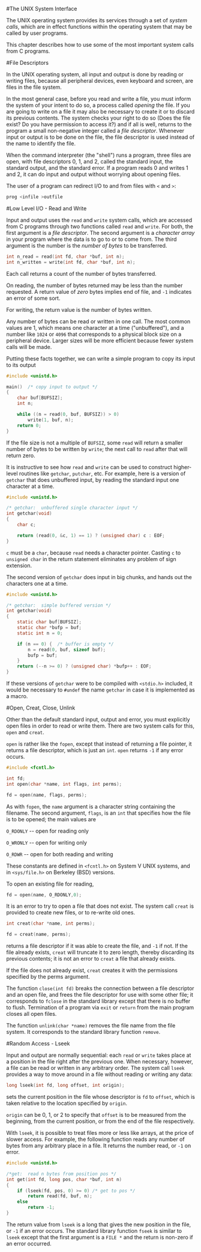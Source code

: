 #The UNIX System Interface

The UNIX operating system provides its services through a set of 
*system calls*, which are in effect functions within the operating 
system that may be called by user programs.

This chapter describes how to use some of the most important system 
calls from C programs.

#File Descriptors

In the UNIX operating system, all input and output is done by reading 
or writing files, because all peripheral devices, even keyboard and 
screen, are files in the file system. 

In the most general case, before you read and write a file, you must 
inform the system of your intent to do so, a process called *opening* 
the file. If you are going to write on a file it may also be necessary 
to create it or to discard its previous contents. The system checks 
your right to do so (Does the file exist? Do you have permission to 
access it?) and if all is well, returns to the program a small 
non-negative integer called a *file descriptor*. Whenever input or 
output is to be done on the file, the file descriptor is used instead 
of the name to identify the file.

When the command interpreter (the "shell") runs a program, three files 
are open, with file descriptors 0, 1, and 2, called the standard input,
the standard output, and the standard error. If a program reads 0 and 
writes 1 and 2, it can do input and output without worrying about 
opening files.

The user of a program can redirect I/O to and from files with `<` and 
`>`:

```c
prog <infile >outfile
```

#Low Level I/O - Read and Write

Input and output uses the `read` and `write` system calls, which are 
accessed from C programs through two functions called `read` and 
`write`. For both, the first argument is a *file descriptor*. The 
second argument is a *character array* in your program where the data 
is to go to or to come from. The third argument is the number is the 
*number of bytes* to be transferred.

```c
int n_read = read(int fd, char *buf, int n);
int n_written = write(int fd, char *buf, int n);
```

Each call returns a count of the number of bytes transferred.

On reading, the number of bytes returned may be less than the number 
requested. A return value of *zero* bytes implies end of file, and 
`-1` indicates an error of some sort.

For writing, the return value is the number of bytes written.

Any number of bytes can be read or written in one call. The most common
values are 1, which means one character at a time ("unbuffered"), and a
number like `1024` or `4096` that corresponds to a physical block size 
on a peripheral device. Larger sizes will be more efficient because 
fewer system calls will be made.

Putting these facts together, we can write a simple program to copy its
input to its output

```c
#include <unistd.h>

main()  /* copy input to output */
{
	char buf[BUFSIZ];
	int n;

	while ((n = read(0, buf, BUFSIZ)) > 0)
		write(1, buf, n);
	return 0;
}
```

If the file size is not a multiple of `BUFSIZ`, some `read` will return
a smaller number of bytes to be written by `write`; the next call to 
`read` after that will return zero.

It is instructive to see how `read` and `write` can be used to 
construct higher-level routines like `getchar`, `putchar`, etc. For 
example, here is a version of `getchar` that does unbuffered input, by 
reading the standard input one character at a time.

```c
#include <unistd.h>

/* getchar:  unbuffered single character input */
int getchar(void)
{
	char c;

	return (read(0, &c, 1) == 1) ? (unsigned char) c : EOF;
}
```

`c` must be a `char`, because `read` needs a character pointer. 
Casting `c` to `unsigned char` in the return statement eliminates any 
problem of sign extension.

The second version of `getchar` does input in big chunks, and hands 
out the characters one at a time.

```c
#include <unistd.h>

/* getchar:  simple buffered version */
int getchar(void)
{
	static char buf[BUFSIZ];
	static char *bufp = buf;
	static int n = 0;

	if (n == 0) {  /* buffer is empty */
		n = read(0, buf, sizeof buf);
		bufp = buf;
	}
	return (--n >= 0) ? (unsigned char) *bufp++ : EOF;
}
```

If these versions of `getchar` were to be compiled with `<stdio.h>` 
included, it would be necessary to `#undef` the name `getchar` in case
it is implemented as a macro.

#Open, Creat, Close, Unlink

Other than the default standard input, output and error, you must 
explicitly open files in order to read or write them. There are two 
system calls for this, `open` and `creat`.

`open` is rather like the `fopen`, except that instead of returning a 
file pointer, it returns a file descriptor, which is just an `int`.
`open` returns `-1` if any error occurs.

```c
#include <fcntl.h>

int fd;
int open(char *name, int flags, int perms);

fd = open(name, flags, perms);
```

As with `fopen`, the `name` argument is a character string containing 
the filename. The second argument, `flags`, is an `int` that specifies
how the file is to be opened; the main values are

`O_RDONLY` -- open for reading only

`O_WRONLY` -- open for writing only

`O_RDWR` -- open for both reading and writing

These constants are defined in `<fcntl.h>` on System V UNIX systems, 
and in `<sys/file.h>` on Berkeley (BSD) versions.

To open an existing file for reading,

```c
fd = open(name, O_RDONLY,0);
```

It is an error to try to open a file that does not exist. The system 
call `creat` is provided to create new files, or to re-write old ones.

```c
int creat(char *name, int perms);

fd = creat(name, perms);
```

returns a file descriptor if it was able to create the file, and `-1` 
if not. If the file already exists, `creat` will truncate it to zero 
length, thereby discarding its previous contents; it is not an error 
to `creat` a file that already exists.

If the file does not already exist, `creat` creates it with the 
permissions specified by the perms argument.

The function `close(int fd)` breaks the connection between a file 
descriptor and an open file, and frees the file descriptor for use 
with some other file; it corresponds to `fclose` in the standard 
library except that there is no buffer to flush. Termination of a 
program via `exit` or `return` from the main program closes all open 
files.

The function `unlink(char *name)` removes the file name from the file 
system. It corresponds to the standard library function `remove`.

#Random Access - Lseek

Input and output are normally sequential: each `read` or `write` takes
place at a position in the file right after the previous one. When 
necessary, however, a file can be read or written in any arbitrary 
order. The system call `lseek` provides a way to move around in a file
without reading or writing any data:

```c
long lseek(int fd, long offset, int origin);
```

sets the current position in the file whose descriptor is `fd` to 
`offset`, which is taken relative to the location specified by 
`origin`. 

`origin` can be 0, 1, or 2 to specify that `offset` is to be measured 
from the beginning, from the current position, or from the end of the 
file respectively.

With `lseek`, it is possible to treat files more or less like arrays, 
at the price of slower access. For example, the following function 
reads any number of bytes from any arbitrary place in a file. It 
returns the number read, or `-1` on error.

```c
#include <unistd.h>

/*get:  read n bytes from position pos */
int get(int fd, long pos, char *buf, int n)
{
	if (lseek(fd, pos, 0) >= 0) /* get to pos */
		return read(fd, buf, n);
	else
		return -1;
}
```

The return value from `lseek` is a long that gives the new position in
the file, or `-1` if an error occurs. The standard library function 
`fseek` is similar to `lseek` except that the first argument is a 
`FILE *` and the return is non-zero if an error occurred.



